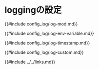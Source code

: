 # loggingの設定

{{#include config_log/log-mod.md}}

{{#include config_log/log-env-variable.md}}

{{#include config_log/log-timestamp.md}}

{{#include config_log/log-custom.md}}

{{#include ../../links.md}}
